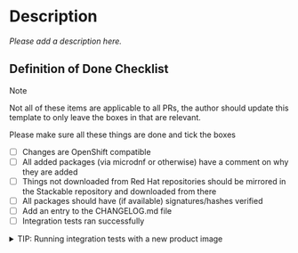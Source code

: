 # Description

*Please add a description here.*

## Definition of Done Checklist

> [!NOTE]
> Not all of these items are applicable to all PRs, the author should update this template to only leave the boxes in that are relevant.

Please make sure all these things are done and tick the boxes

- [ ] Changes are OpenShift compatible
- [ ] All added packages (via microdnf or otherwise) have a comment on why they are added
- [ ] Things not downloaded from Red Hat repositories should be mirrored in the Stackable repository and downloaded from there
- [ ] All packages should have (if available) signatures/hashes verified
- [ ] Add an entry to the CHANGELOG.md file
- [ ] Integration tests ran successfully

<details>
<summary>TIP: Running integration tests with a new product image</summary>

The image can be built and uploaded to the kind cluster with the following commands:

```shell
bake --product <product> --image-version <stackable-image-version>
kind load docker-image <image-tagged-with-the-major-version> --name=<name-of-your-test-cluster>
```

See the output of `bake` to retrieve the image tag for `<image-tagged-with-the-major-version>`.
</details>
